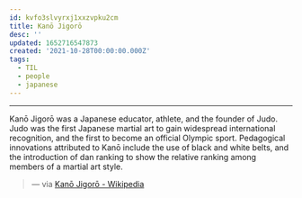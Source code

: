 ```yaml
---
id: kvfo3slvyrxj1xxzvpku2cm
title: Kanō Jigorō
desc: ''
updated: 1652716547873
created: '2021-10-28T00:00:00.000Z'
tags:
  - TIL
  - people
  - japanese
---
```


---

Kanō Jigorō was a Japanese educator, athlete, and the founder of Judo. Judo was the first Japanese martial art to gain widespread international recognition, and the first to become an official Olympic sport. Pedagogical innovations attributed to Kanō include the use of black and white belts, and the introduction of dan ranking to show the relative ranking among members of a martial art style.

> — via [Kanō Jigorō - Wikipedia](https://en.wikipedia.org/wiki/Kan%C5%8D_Jigor%C5%8D)
